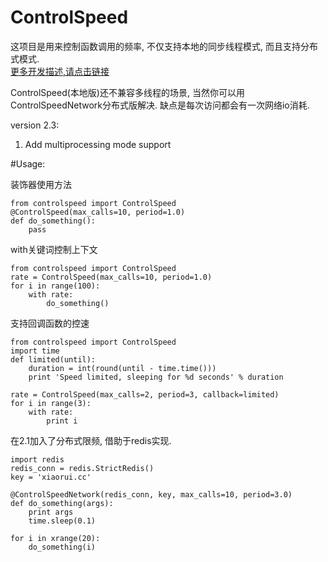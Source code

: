 # ControlSpeed  
这项目是用来控制函数调用的频率, 不仅支持本地的同步线程模式, 而且支持分布式模式.   
[更多开发描述,请点击链接](http://xiaorui.cc)

ControlSpeed(本地版)还不兼容多线程的场景, 当然你可以用ControlSpeedNetwork分布式版解决. 缺点是每次访问都会有一次网络io消耗.  

version 2.3:  
1. Add multiprocessing mode support

#Usage:

装饰器使用方法
```
from controlspeed import ControlSpeed
@ControlSpeed(max_calls=10, period=1.0)
def do_something():
    pass
```

with关键词控制上下文
```
from controlspeed import ControlSpeed
rate = ControlSpeed(max_calls=10, period=1.0)
for i in range(100):
    with rate:
        do_something()
```

支持回调函数的控速
```
from controlspeed import ControlSpeed
import time
def limited(until):
    duration = int(round(until - time.time()))
    print 'Speed limited, sleeping for %d seconds' % duration

rate = ControlSpeed(max_calls=2, period=3, callback=limited)
for i in range(3):
    with rate:
        print i
```

在2.1加入了分布式限频, 借助于redis实现.
```
import redis
redis_conn = redis.StrictRedis()
key = 'xiaorui.cc'

@ControlSpeedNetwork(redis_conn, key, max_calls=10, period=3.0)
def do_something(args):
    print args
    time.sleep(0.1)

for i in xrange(20):
    do_something(i)
```
